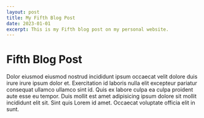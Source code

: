 ```yaml
---
layout: post
title: My Fifth Blog Post
date: 2023-01-01
excerpt: This is my Fifth blog post on my personal website.
---
```


# Fifth Blog Post

Dolor eiusmod eiusmod nostrud incididunt ipsum occaecat velit dolore duis irure irure ipsum dolor et. Exercitation id laboris nulla elit excepteur pariatur consequat ullamco ullamco sint id. Quis ex labore culpa ea culpa proident aute esse eu tempor. Duis mollit est amet adipisicing ipsum dolore sit mollit incididunt elit sit. Sint quis Lorem id amet. Occaecat voluptate officia elit in sunt.